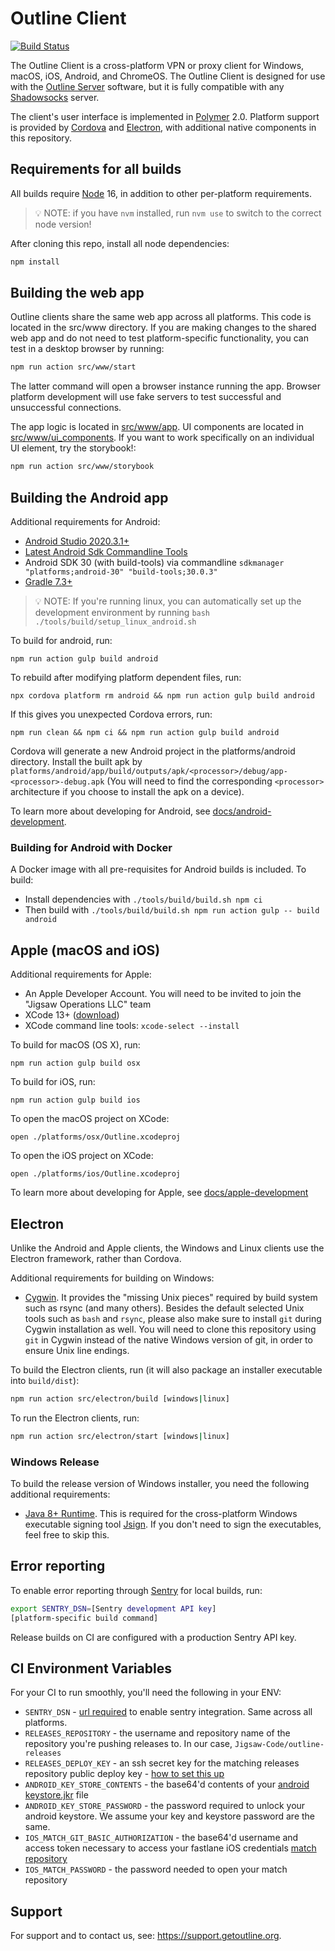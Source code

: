 # Outline Client

[![Build Status](https://travis-ci.org/Jigsaw-Code/outline-client.svg?branch=master)](https://travis-ci.org/Jigsaw-Code/outline-client)

The Outline Client is a cross-platform VPN or proxy client for Windows, macOS, iOS, Android, and ChromeOS. The Outline Client is designed for use with the [Outline Server](https://github.com/Jigsaw-Code/outline-server) software, but it is fully compatible with any [Shadowsocks](https://shadowsocks.org/) server.

The client's user interface is implemented in [Polymer](https://www.polymer-project.org/) 2.0. Platform support is provided by [Cordova](https://cordova.apache.org/) and [Electron](https://electronjs.org/), with additional native components in this repository.

## Requirements for all builds

All builds require [Node](https://nodejs.org/) 16, in addition to other per-platform requirements.

> 💡 NOTE: if you have `nvm` installed, run `nvm use` to switch to the correct node version!

After cloning this repo, install all node dependencies:

```sh
npm install
```

## Building the web app

Outline clients share the same web app across all platforms. This code is located in the src/www directory. If you are making changes to the shared web app and do not need to test platform-specific functionality, you can test in a desktop browser by running:

```sh
npm run action src/www/start
```

The latter command will open a browser instance running the app. Browser platform development will use fake servers to test successful and unsuccessful connections.

The app logic is located in [src/www/app](src/www/app). UI components are located in [src/www/ui_components](src/www/ui_components). If you want to work specifically on an individual UI element, try the storybook!:

```sh
npm run action src/www/storybook
```

## Building the Android app

Additional requirements for Android:

- [Android Studio 2020.3.1+](https://developer.android.com/studio)
- [Latest Android Sdk Commandline Tools](https://developer.android.com/studio/command-line)
- Android SDK 30 (with build-tools) via commandline `sdkmanager "platforms;android-30" "build-tools;30.0.3"`
- [Gradle 7.3+](https://gradle.org/install/)

> 💡 NOTE: If you're running linux, you can automatically set up the development environment by running `bash ./tools/build/setup_linux_android.sh`

To build for android, run:

    npm run action gulp build android

To rebuild after modifying platform dependent files, run:

    npx cordova platform rm android && npm run action gulp build android

If this gives you unexpected Cordova errors, run:

    npm run clean && npm ci && npm run action gulp build android

Cordova will generate a new Android project in the platforms/android directory. Install the built apk by `platforms/android/app/build/outputs/apk/<processor>/debug/app-<processor>-debug.apk` (You will need to find the corresponding `<processor>` architecture if you choose to install the apk on a device).

To learn more about developing for Android, see [docs/android-development](docs/android-development.md).

### Building for Android with Docker

A Docker image with all pre-requisites for Android builds is included. To build:

- Install dependencies with `./tools/build/build.sh npm ci`
- Then build with `./tools/build/build.sh npm run action gulp -- build android`

## Apple (macOS and iOS)

Additional requirements for Apple:

- An Apple Developer Account. You will need to be invited to join the "Jigsaw Operations LLC" team
- XCode 13+ ([download](https://developer.apple.com/xcode/))
- XCode command line tools: `xcode-select --install`

To build for macOS (OS X), run:

    npm run action gulp build osx

To build for iOS, run:

    npm run action gulp build ios

To open the macOS project on XCode:

    open ./platforms/osx/Outline.xcodeproj

To open the iOS project on XCode:

    open ./platforms/ios/Outline.xcodeproj

To learn more about developing for Apple, see [docs/apple-development](docs/apple-development.md)

## Electron

Unlike the Android and Apple clients, the Windows and Linux clients use the Electron framework, rather than Cordova.

Additional requirements for building on Windows:

- [Cygwin](https://cygwin.com/install.html). It provides the "missing Unix pieces" required by build system such as rsync (and many others). Besides the default selected Unix tools such as `bash` and `rsync`, please also make sure to install `git` during Cygwin installation as well. You will need to clone this repository using `git` in Cygwin instead of the native Windows version of git, in order to ensure Unix line endings.

To build the Electron clients, run (it will also package an installer executable into `build/dist`):

```sh
npm run action src/electron/build [windows|linux]
```

To run the Electron clients, run:

```sh
npm run action src/electron/start [windows|linux]
```

### Windows Release

To build the release version of Windows installer, you need the following additional requirements:

- [Java 8+ Runtime](https://www.java.com/en/download/). This is required for the cross-platform Windows executable signing tool [Jsign](https://ebourg.github.io/jsign/). If you don't need to sign the executables, feel free to skip this.

## Error reporting

To enable error reporting through [Sentry](https://sentry.io/) for local builds, run:

```bash
export SENTRY_DSN=[Sentry development API key]
[platform-specific build command]
```

Release builds on CI are configured with a production Sentry API key.

## CI Environment Variables

For your CI to run smoothly, you'll need the following in your ENV:

- `SENTRY_DSN` - [url required](https://docs.sentry.io/product/sentry-basics/dsn-explainer/) to enable sentry integration. Same across all platforms.
- `RELEASES_REPOSITORY` - the username and repository name of the repository you're pushing releases to. In our case, `Jigsaw-Code/outline-releases`
- `RELEASES_DEPLOY_KEY` - an ssh secret key for the matching releases repository public deploy key - [how to set this up](https://docs.github.com/en/developers/overview/managing-deploy-keys#setup-2)
- `ANDROID_KEY_STORE_CONTENTS` - the base64'd contents of your [android keystore.jkr](https://developer.android.com/training/articles/keystore) file
- `ANDROID_KEY_STORE_PASSWORD` - the password required to unlock your android keystore. We assume your key and keystore password are the same.
- `IOS_MATCH_GIT_BASIC_AUTHORIZATION` - the base64'd username and access token necessary to access your fastlane iOS credentials [match repository](https://docs.fastlane.tools/actions/match/)
- `IOS_MATCH_PASSWORD` - the password needed to open your match repository

## Support

For support and to contact us, see: https://support.getoutline.org.
